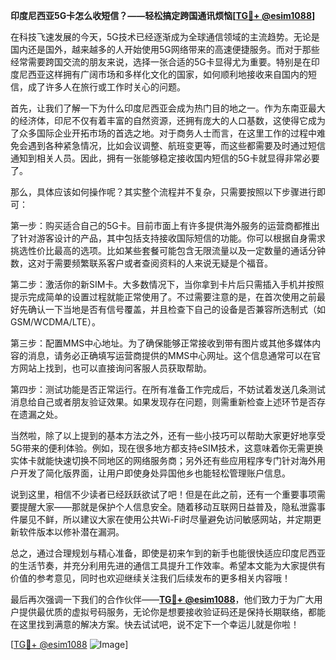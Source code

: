 **印度尼西亚5G卡怎么收短信？——轻松搞定跨国通讯烦恼[[TG💪+ @esim1088](https://t.me/s/esim1088)]**

在科技飞速发展的今天，5G技术已经逐渐成为全球通信领域的主流趋势。无论是国内还是国外，越来越多的人开始使用5G网络带来的高速便捷服务。而对于那些经常需要跨国交流的朋友来说，选择一张合适的5G卡显得尤为重要。特别是在印度尼西亚这样拥有广阔市场和多样化文化的国家，如何顺利地接收来自国内的短信，成了许多人在旅行或工作时关心的问题。

首先，让我们了解一下为什么印度尼西亚会成为热门目的地之一。作为东南亚最大的经济体，印尼不仅有着丰富的自然资源，还拥有庞大的人口基数，这使得它成为了众多国际企业开拓市场的首选之地。对于商务人士而言，在这里工作的过程中难免会遇到各种紧急情况，比如会议调整、航班变更等，而这些都需要及时通过短信通知到相关人员。因此，拥有一张能够稳定接收国内短信的5G卡就显得非常必要了。

那么，具体应该如何操作呢？其实整个流程并不复杂，只需要按照以下步骤进行即可：

第一步：购买适合自己的5G卡。目前市面上有许多提供海外服务的运营商都推出了针对游客设计的产品，其中包括支持接收国际短信的功能。你可以根据自身需求挑选性价比最高的选项。比如某些套餐可能包含无限流量以及一定数量的通话分钟数，这对于需要频繁联系客户或者查阅资料的人来说无疑是个福音。

第二步：激活你的新SIM卡。大多数情况下，当你拿到卡片后只需插入手机并按照提示完成简单的设置过程就能正常使用了。不过需要注意的是，在首次使用之前最好先确认一下当地是否有信号覆盖，并且检查下自己的设备是否兼容所选制式（如GSM/WCDMA/LTE）。

第三步：配置MMS中心地址。为了确保能够正常接收到带有图片或其他多媒体内容的消息，请务必正确填写运营商提供的MMS中心网址。这个信息通常可以在官方网站上找到，也可以直接询问客服人员获取帮助。

第四步：测试功能是否正常运行。在所有准备工作完成后，不妨试着发送几条测试消息给自己或者朋友验证效果。如果发现存在问题，则需重新检查上述环节是否存在遗漏之处。

当然啦，除了以上提到的基本方法之外，还有一些小技巧可以帮助大家更好地享受5G带来的便利体验。例如，现在很多地方都支持eSIM技术，这意味着你无需更换实体卡就能快速切换不同地区的网络服务商；另外还有些应用程序专门针对海外用户开发了简化版界面，让用户即使身处异国他乡也能轻松管理账户信息。

说到这里，相信不少读者已经跃跃欲试了吧！但是在此之前，还有一个重要事项需要提醒大家——那就是保护个人信息安全。随着移动互联网日益普及，隐私泄露事件屡见不鲜，所以建议大家在使用公共Wi-Fi时尽量避免访问敏感网站，并定期更新软件版本以修补潜在漏洞。

总之，通过合理规划与精心准备，即使是初来乍到的新手也能很快适应印度尼西亚的生活节奏，并充分利用先进的通信工具提升工作效率。希望本文能为大家提供有价值的参考意见，同时也欢迎继续关注我们后续发布的更多相关内容哦！

最后再次强调一下我们的合作伙伴——**[TG💪+ @esim1088](https://t.me/s/esim1088)**，他们致力于为广大用户提供最优质的虚拟号码服务，无论你是想要接收验证码还是保持长期联络，都能在这里找到满意的解决方案。快去试试吧，说不定下一个幸运儿就是你啦！

[[TG💪+ @esim1088](https://t.me/s/esim1088) ![Image](https://i.postimg.cc/4NQfJmqS/Snipaste-2025-05-13-00-14-12.png)]